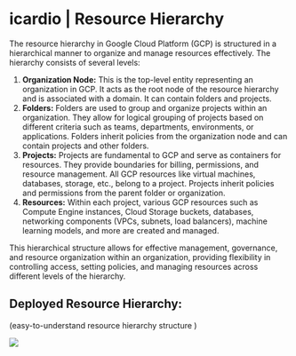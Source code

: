 ﻿# **icardio | Resource Hierarchy**
The resource hierarchy in Google Cloud Platform (GCP) is structured in a hierarchical manner to organize and manage resources effectively. The hierarchy consists of several levels:

1. **Organization Node:** This is the top-level entity representing an organization in GCP. It acts as the root node of the resource hierarchy and is associated with a domain. It can contain folders and projects.
1. **Folders:** Folders are used to group and organize projects within an organization. They allow for logical grouping of projects based on different criteria such as teams, departments, environments, or applications. Folders inherit policies from the organization node and can contain projects and other folders.
1. **Projects:** Projects are fundamental to GCP and serve as containers for resources. They provide boundaries for billing, permissions, and resource management. All GCP resources like virtual machines, databases, storage, etc., belong to a project. Projects inherit policies and permissions from the parent folder or organization.
1. **Resources:** Within each project, various GCP resources such as Compute Engine instances, Cloud Storage buckets, databases, networking components (VPCs, subnets, load balancers), machine learning models, and more are created and managed.

This hierarchical structure allows for effective management, governance, and resource organization within an organization, providing flexibility in controlling access, setting policies, and managing resources across different levels of the hierarchy.
## **Deployed Resource Hierarchy:**
(easy-to-understand resource hierarchy structure )

![](Aspose.Words.958e3c43-77a4-4209-af0f-00870783f196.001.png) 
